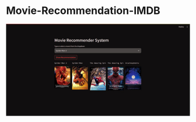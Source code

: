 # Movie-Recommendation-IMDB
![alt text](https://github.com/Owskar/Movie-Recommendation-IMDB/blob/main/movie.jpg)
